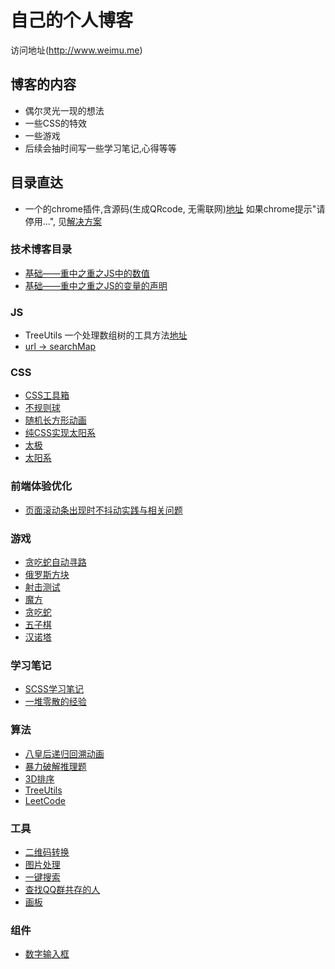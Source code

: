 # 自己的个人博客

访问地址(http://www.weimu.me)

## 博客的内容
* 偶尔灵光一现的想法 <br>
* 一些CSS的特效 <br>
* 一些游戏 <br>
* 后续会抽时间写一些学习笔记,心得等等 <br>


## 目录直达
* 一个的chrome插件,含源码(生成QRcode, 无需联网)[地址](https://github.com/Vivomo/blog/tree/gh-pages/chrome_plugins/qr_code)
如果chrome提示"请停用...", 见[解决方案](https://github.com/Vivomo/blog/tree/gh-pages/chrome_plugins)

### 技术博客目录
* [基础——重中之重之JS中的数值](http://www.weimu.me/2017/07/16/number-of-js.html)
* [基础——重中之重之JS的变量的声明](http://www.weimu.me/2017/05/30/variable-declaration-of-js.html)

### JS
* TreeUtils 一个处理数组树的工具方法[地址](https://github.com/Vivomo/blog/blob/gh-pages/js/utils/TreeUtils.js)
* [url -> searchMap]((https://github.com/Vivomo/blog/tree/gh-pages/draft/url-to-search-map.md))

### CSS
* [CSS工具箱](http://www.weimu.me/2015/08/14/css-util.html)
* [不规则球](http://www.weimu.me/2016/04/23/ball.html)
* [随机长方形动画](http://www.weimu.me/2016/04/18/random-cuboid.html)
* [纯CSS实现太阳系](http://www.weimu.me/2016/05/25/solar-system.html)
* [太极](http://www.weimu.me/2017/05/07/TaiChi.html)
* [太阳系](http://www.weimu.me/2016/05/25/solar-system.html)

### 前端体验优化
* [页面滚动条出现时不抖动实践与相关问题](http://www.weimu.me/2019/07/31/css-remove-scroll-shake.html)

### 游戏
* [贪吃蛇自动寻路](http://www.weimu.me/2020/02/18/snake-auto.html)
* [俄罗斯方块](http://www.weimu.me/app/tetris/tetris.html)
* [射击测试](http://www.weimu.me/2018/07/08/shoot-test.html)
* [魔方](http://www.weimu.me/2017/12/12/cube.html)
* [贪吃蛇](http://www.weimu.me/2017/03/13/snake.html)
* [五子棋](http://www.weimu.me/2016/04/04/Gobang.html)
* [汉诺塔](http://www.weimu.me/2015/12/10/hanoi.html)

### 学习笔记
* [SCSS学习笔记](http://www.weimu.me/2018/01/30/scss.html)
* [一堆零散的经验](https://github.com/Vivomo/blog/tree/gh-pages/draft)

### 算法
* [八皇后递归回溯动画](http://www.weimu.me/2018/06/15/eight-queens.html)
* [暴力破解推理题](http://www.weimu.me/2018/04/01/answerEnum.js.html)
* [3D排序](http://www.weimu.me/2017/04/12/sort-3d.html)
* [TreeUtils](https://github.com/Vivomo/blog/blob/gh-pages/js/utils/TreeUtils.js)
* [LeetCode](https://github.com/Vivomo/blog/tree/gh-pages/nodejs/LeetCode)

### 工具
* [二维码转换](http://www.weimu.me/2017/12/05/to-qr-code.html)
* [图片处理](http://www.weimu.me/2017/08/17/image-opt.html)
* [一键搜索](http://www.weimu.me/2016/03/31/search.html)
* [查找QQ群共存的人](http://www.weimu.me/2016/03/12/find-qq.html)
* [画板](http://www.weimu.me/app/drawingBoard/drawingBoard.html)

### 组件
* [数字输入框](http://www.weimu.me/test/numeric-input.html)
